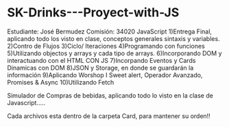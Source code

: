 # SK-Drinks---Proyect-with-JS

Estudiante: José Bermudez
Comisión: 34020 JavaScript
1)Entrega Final, aplicando todo los visto en clase, conceptos generales sintaxis y variables.
2)Contro de Flujos
3)Ciclo/ Iteraciones
4)Programando con funciones
5)Utilizando objectos y arrays y cada tipo de arrays.
6)Incorporando DOM y interactuando con el HTML CON JS
7)Incorpando Eventos y Cards Dinamicas con DOM
8)JSON y Storage, en donde se guardarán la información
9)Aplicando Worshop I Sweet alert, Operador Avanzado, Promises & Async
10)Utilizando Fetch 

Simulador de Compras de bebidas, aplicando todo lo visto en la clase de Javascript.....

Cada archivos esta dentro de la carpeta Card, para mantener su orden!!
